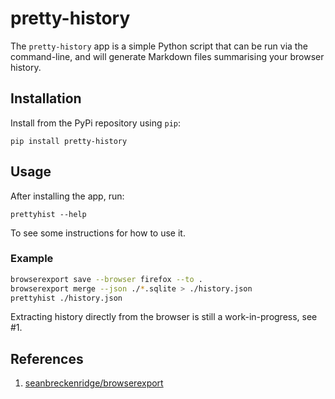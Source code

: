 # pretty-history

The `pretty-history` app is a simple Python script that can be run via the command-line, and will generate Markdown files summarising your browser history.

## Installation

Install from the PyPi repository using `pip`:

```
pip install pretty-history
```

## Usage

After installing the app, run:

```
prettyhist --help
```

To see some instructions for how to use it.

### Example

```bash
browserexport save --browser firefox --to .
browserexport merge --json ./*.sqlite > ./history.json
prettyhist ./history.json
```

Extracting history directly from the browser is still a work-in-progress, see #1.

## References

1. [seanbreckenridge/browserexport](https://github.com/seanbreckenridge/browserexport)
